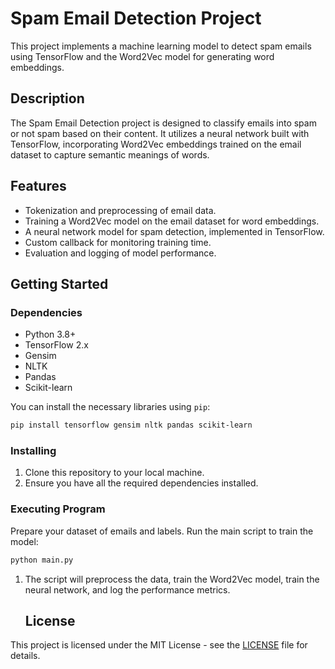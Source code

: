 
# Spam Email Detection Project

This project implements a machine learning model to detect spam emails using TensorFlow and the Word2Vec model for generating word embeddings.

## Description
The Spam Email Detection project is designed to classify emails into spam or not spam based on their content. It utilizes a neural network built with TensorFlow, incorporating Word2Vec embeddings trained on the email dataset to capture semantic meanings of words.

## Features

- Tokenization and preprocessing of email data.
- Training a Word2Vec model on the email dataset for word embeddings.
- A neural network model for spam detection, implemented in TensorFlow.
- Custom callback for monitoring training time.
- Evaluation and logging of model performance.

## Getting Started

### Dependencies

- Python 3.8+
- TensorFlow 2.x
- Gensim
- NLTK
- Pandas
- Scikit-learn

You can install the necessary libraries using `pip`:

```bash
pip install tensorflow gensim nltk pandas scikit-learn
```

### Installing
1. Clone this repository to your local machine.
2. Ensure you have all the required dependencies installed.

### Executing Program
Prepare your dataset of emails and labels.
Run the main script to train the model:
```bash
python main.py
```

1. The script will preprocess the data, train the Word2Vec model, train the neural network, and log the performance metrics.

   ## License

This project is licensed under the MIT License - see the [LICENSE](LICENSE) file for details.

